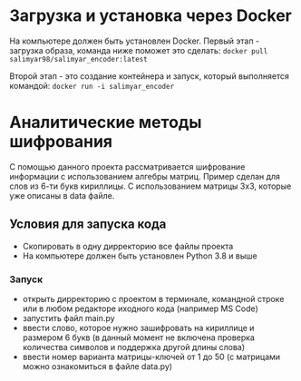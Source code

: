 # Загрузка и установка через Docker
На компьютере должен быть установлен Docker.
Первый этап - загрузка образа, команда ниже поможет это сделать:
`docker pull salimyar98/salimyar_encoder:latest`

Второй этап - это создание контейнера и запуск, который выполняется командой:
`docker run -i salimyar_encoder`

# Аналитические методы шифрования
С помощью данного проекта рассматривается шифрование информации с использованием алгебры матриц. Пример сделан для слов из 6-ти букв кириллицы. С использованием матрицы 3x3, которые уже описаны в data файле.

## Условия для запуска кода
- Скопировать в одну дирректорию все файлы проекта
- На компьютере должен быть установлен Python 3.8 и выше

### Запуск
- открыть дирректорию с проектом в терминале, командной строке или в любом редакторе иходного кода (например MS Code)
- запустить файл main.py
- ввести слово, которое нужно зашифровать на кириллице и размером 6 букв (в данный момент не включена проверка количества символов и поддержка другой длины слова)
- ввести номер варианта матрицы-ключей от 1 до 50 (с матрицами можно ознакомиться в файле data.py)
